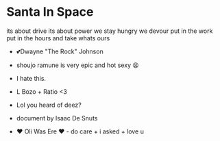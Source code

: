 # Santa In Space
its about drive its about power we stay hungry we devour put in the work put in the hours and take whats ours
- 💕Dwayne "The Rock" Johnson
- shoujo ramune is very epic and hot sexy 😫
- I hate this.
- L Bozo + Ratio <3
- Lol you heard of deez?
- document by Isaac De Snuts



- ❤ Oli Was Ere ❤ - do care + i asked + love u
